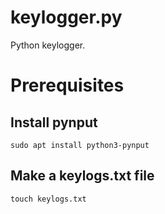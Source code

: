 # keylogger.py

Python keylogger.

# Prerequisites
## Install pynput
``` 
sudo apt install python3-pynput
``` 
## Make a keylogs.txt file

``` 
touch keylogs.txt
``` 
